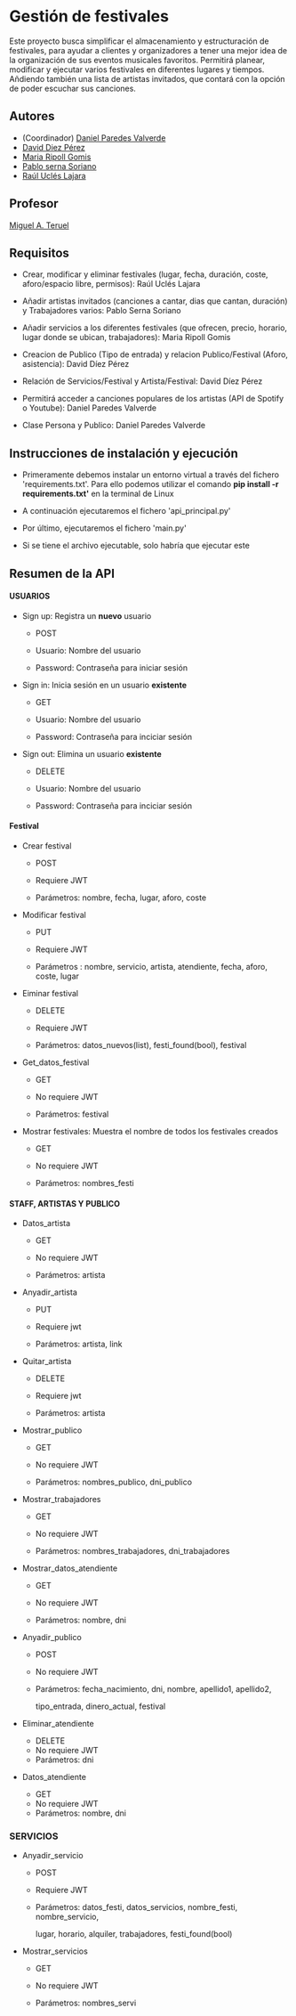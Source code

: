 # Gestión de festivales
[//]: # (Incluid aquí la descripción de vuestra aplicación. Por cierto, así se ponen comentarios en Markdown)
Este proyecto busca simplificar el almacenamiento y estructuración de festivales, para ayudar a clientes y organizadores a tener una mejor idea de la organización de sus eventos musicales favoritos. Permitirá planear, modificar y ejecutar varios festivales en diferentes lugares y tiempos. Añdiendo también una lista de artistas invitados, que contará con la opción de poder escuchar sus canciones. 

## Autores

* (Coordinador) [Daniel Paredes Valverde](https://github.com/Armand041)
* [David Diez Pérez ](https://github.com/daviddiez06)
* [Maria Ripoll Gomis ](https://github.com/mariaripoll4)
* [Pablo serna Soriano](https://github.com/PabloSerna4542)
* [Raúl Uclés Lajara ](https://github.com/RaulUclesLajara)

## Profesor
[//]: # (Dejad a quien corresponda)
[Miguel A. Teruel](https://github.com/materuel-ua)

## Requisitos
[//]: # (Indicad aquí los requisitos de vuestra aplicación, así como el alumno responsable de cada uno de ellos)
- Crear, modificar y eliminar festivales (lugar, fecha, duración, coste, aforo/espacio libre, permisos): Raúl Uclés Lajara 

- Añadir artistas invitados (canciones a cantar, dias que cantan, duración) y Trabajadores varios: Pablo Serna Soriano 

- Añadir servicios a los diferentes festivales (que ofrecen, precio, horario, lugar donde se ubican, trabajadores): Maria Ripoll Gomis 

- Creacion de Publico (Tipo de entrada) y relacion Publico/Festival (Aforo, asistencia): David Díez Pérez

- Relación de Servicios/Festival y Artista/Festival: David Díez Pérez 

- Permitirá acceder a canciones populares de los artistas (API de Spotify o Youtube): Daniel Paredes Valverde

- Clase Persona y Publico: Daniel Paredes Valverde 

## Instrucciones de instalación y ejecución

- Primeramente debemos instalar un entorno virtual a través del fichero 'requirements.txt'.
  Para ello podemos utilizar el comando **pip install -r requirements.txt'** en la terminal de Linux

- A continuación ejecutaremos el fichero 'api_principal.py' 

- Por último, ejecutaremos el fichero 'main.py'

- Si se tiene el archivo ejecutable, solo habría que ejecutar este

[//]: # (Indicad aquí qué habría que hacer para ejecutar vuestra aplicación)

## Resumen de la API


#### USUARIOS

- Sign up: Registra un **nuevo** usuario
    
    - POST 

    - Usuario: Nombre del usuario

    - Password: Contraseña para iniciar sesión


- Sign in: Inicia sesión en un usuario **existente**
    
    - GET
    
    - Usuario: Nombre del usuario

    - Password: Contraseña para inciciar sesión

- Sign out: Elimina un usuario **existente**
    
    - DELETE
    
    - Usuario: Nombre del usuario

    - Password: Contraseña para inciciar sesión


#### Festival

- Crear festival
    
    - POST
    
    - Requiere JWT 

    - Parámetros: nombre, fecha, lugar, aforo, coste
    

- Modificar festival 
  
    - PUT 
 
    - Requiere JWT

    - Parámetros : nombre, servicio, artista, atendiente, fecha, aforo, coste, lugar


- Eiminar festival 
  
    - DELETE
 
    - Requiere JWT

    - Parámetros: datos_nuevos(list), festi_found(bool), festival
  

- Get_datos_festival
    
    - GET
    
    - No requiere JWT 

    - Parámetros: festival


- Mostrar festivales: Muestra el nombre de todos los festivales creados
  
    - GET
 
    - No requiere JWT

    - Parámetros: nombres_festi


#### STAFF, ARTISTAS Y PUBLICO

- Datos_artista
    
    - GET     

    - No requiere JWT

    - Parámetros: artista
 
- Anyadir_artista

    - PUT
 
    - Requiere jwt
 
    - Parámetros: artista, link

 
- Quitar_artista

    - DELETE
 
    - Requiere jwt
 
    - Parámetros: artista
    

- Mostrar_publico
    
    - GET     

    - No requiere JWT

    - Parámetros: nombres_publico, dni_publico


- Mostrar_trabajadores
    
    - GET     

    - No requiere JWT

    - Parámetros: nombres_trabajadores, dni_trabajadores

- Mostrar_datos_atendiente
    
    - GET

    - No requiere JWT

    - Parámetros: nombre, dni

- Anyadir_publico
  
  - POST
  - No requiere JWT
  - Parámetros: fecha_nacimiento, dni, nombre, apellido1, apellido2,
   
    tipo_entrada, dinero_actual, festival

- Eliminar_atendiente
  
  - DELETE
  - No requiere JWT
  - Parámetros: dni

- Datos_atendiente

  - GET
  - No requiere JWT
  - Parámetros: nombre, dni

   
    
### SERVICIOS 

- Anyadir_servicio
    
    - POST   

    - Requiere JWT

    - Parámetros: datos_festi, datos_servicios, nombre_festi, nombre_servicio, 
  
      lugar, horario, alquiler, trabajadores, festi_found(bool) 


- Mostrar_servicios
    
    - GET

    - No requiere JWT

    - Parámetros: nombres_servi
  
     
